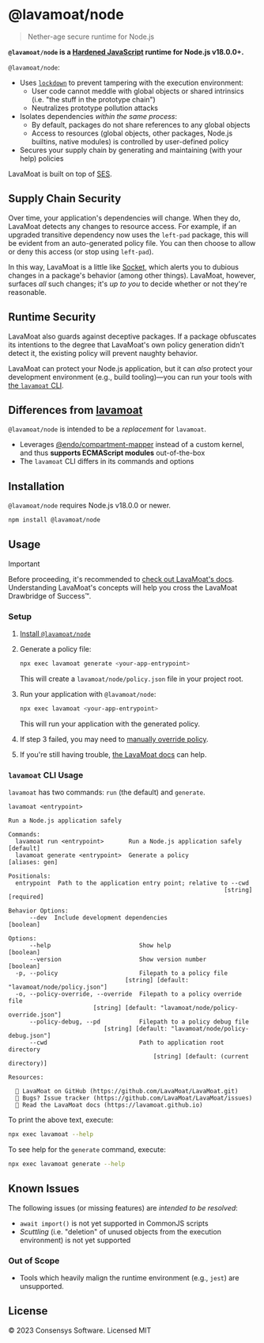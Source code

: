 # @lavamoat/node

> Nether-age secure runtime for Node.js

**`@lavamoat/node` is a [Hardened JavaScript][] runtime for Node.js v18.0.0+.**

`@lavamoat/node`:

- Uses [`lockdown`][lockdown] to prevent tampering with the execution environment:
  - User code cannot meddle with global objects or shared intrinsics (i.e. "the
    stuff in the prototype chain")
  - Neutralizes prototype pollution attacks
- Isolates dependencies _within the same process_:
  - By default, packages do not share references to any global objects
  - Access to resources (global objects, other packages, Node.js builtins,
    native modules) is controlled by user-defined policy
- Secures your supply chain by generating and maintaining (with your help) policies

LavaMoat is built on top of [SES][].

## Supply Chain Security

Over time, your application's dependencies will change. When they do, LavaMoat detects any changes to resource access. For example, if an upgraded transitive dependency now uses the `left-pad` package, this will be evident from an auto-generated policy file. You can then choose to allow or deny this access (or stop using `left-pad`).

In this way, LavaMoat is a little like [Socket][], which alerts you to dubious changes in a package's behavior (among other things). LavaMoat, however, surfaces _all_ such changes; it's _up to you_ to decide whether or not they're reasonable.

## Runtime Security

LavaMoat also guards against deceptive packages. If a package obfuscates its intentions to the degree that LavaMoat's own policy generation didn't detect it, the existing policy will prevent naughty behavior.

LavaMoat can protect your Node.js application, but it can _also_ protect your development environment (e.g., build tooling)—you can run your tools with [the `lavamoat` CLI](#usage).

## Differences from [lavamoat][]

`@lavamoat/node` is intended to be a _replacement_ for `lavamoat`.

- Leverages [@endo/compartment-mapper][] instead of a custom kernel, and thus
  **supports ECMAScript modules** out-of-the-box
- The `lavamoat` CLI differs in its commands and options

## Installation

`@lavamoat/node` requires Node.js v18.0.0 or newer.

```sh
npm install @lavamoat/node
```

## Usage

> [!IMPORTANT]
>
> Before proceeding, it's recommended to [check out LavaMoat's docs][docs].
> Understanding LavaMoat's concepts will help you cross the LavaMoat Drawbridge
> of Success™.

### Setup

1. [Install `@lavamoat/node`](#installation)
2. Generate a policy file:

   ```sh
   npx exec lavamoat generate <your-app-entrypoint>
   ```

   This will create a `lavamoat/node/policy.json` file in your project root.

3. Run your application with `@lavamoat/node`:

   ```sh
   npx exec lavamoat <your-app-entrypoint>
   ```

   This will run your application with the generated policy.

4. If step 3 failed, you may need to [manually override policy][policy-guide].
5. If you're still having trouble, [the LavaMoat docs][docs] can help.

### `lavamoat` CLI Usage

`lavamoat` has two commands: `run` (the default) and `generate`.

```text
lavamoat <entrypoint>

Run a Node.js application safely

Commands:
  lavamoat run <entrypoint>       Run a Node.js application safely     [default]
  lavamoat generate <entrypoint>  Generate a policy               [aliases: gen]

Positionals:
  entrypoint  Path to the application entry point; relative to --cwd
                                                             [string] [required]

Behavior Options:
      --dev  Include development dependencies                          [boolean]

Options:
      --help                         Show help                         [boolean]
      --version                      Show version number               [boolean]
  -p, --policy                       Filepath to a policy file
                                 [string] [default: "lavamoat/node/policy.json"]
  -o, --policy-override, --override  Filepath to a policy override file
                        [string] [default: "lavamoat/node/policy-override.json"]
      --policy-debug, --pd           Filepath to a policy debug file
                           [string] [default: "lavamoat/node/policy-debug.json"]
      --cwd                          Path to application root directory
                                         [string] [default: (current directory)]

Resources:

  🌋 LavaMoat on GitHub (​https://github.com/LavaMoat/LavaMoat.git​)
  🐛 Bugs? Issue tracker (​https://github.com/LavaMoat/LavaMoat/issues​)
  📖 Read the LavaMoat docs (​https://lavamoat.github.io​)
```

To print the above text, execute:

```sh
npx exec lavamoat --help
```

To see help for the `generate` command, execute:

```sh
npx exec lavamoat generate --help
```

## Known Issues

The following issues (or missing features) are _intended to be resolved_:

- `await import()` is not yet supported in CommonJS scripts
- _Scuttling_ (i.e. "deletion" of unused objects from the execution environment)
  is not yet supported

### Out of Scope

- Tools which heavily malign the runtime environment (e.g., `jest`) are unsupported.

## License

©️ 2023 Consensys Software. Licensed MIT

[SES]: https://npm.im/ses
[Hardened JavaScript]: https://hardenedjs.org
[lockdown]: https://hardenedjs.org/#lockdown
[lavamoat]: https://npm.im/lavamoat
[@endo/compartment-mapper]: https://npm.im/@endo/compartment-mapper
[Socket]: https://socket.dev
[policy-guide]: https://lavamoat.github.io/guides/policy/
[docs]: https://lavamoat.github.io
